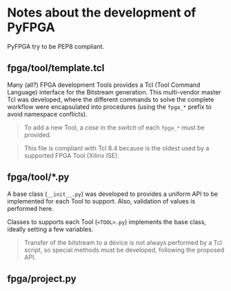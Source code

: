 # Notes about the development of PyFPGA

PyFPGA try to be PEP8 compliant.

## fpga/tool/template.tcl

Many (all?) FPGA development Tools provides a Tcl (Tool Command Language)
interface for the Bitstream generation.
This multi-vendor master Tcl was developed, where the different commands to
solve the complete workflow were encapsulated into procedures
(using the `fpga_*` prefix to avoid namespace conflicts).

> To add a new Tool, a *case* in the *switch* of each `fpga_*` must be
> provided.

> This file is compliant with Tcl 8.4 because is the oldest used by a
> supported FPGA Tool (Xilinx ISE).

## fpga/tool/*.py

A base class (`__init__.py`) was developed to provides a uniform API to be implemented for each Tool to support.
Also, validation of values is performed here.

Classes to supports each Tool (`<TOOL>.py`) implements the base class, ideally
setting a few variables.

> Transfer of the bitstream to a device is not always performed by a Tcl
> script, so special methods must be developed, following the proposed API.

## fpga/project.py
